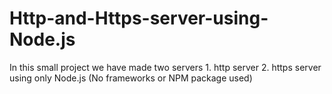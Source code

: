 # Http-and-Https-server-using-Node.js
In this small project we have made two servers 1. http server 2. https server  using only Node.js (No frameworks or NPM package used)


